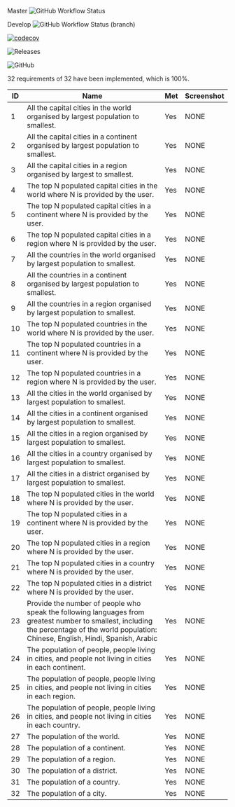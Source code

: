 Master ![GitHub Workflow Status](https://img.shields.io/github/workflow/status/bpiskorski/groupcw/A%20workflow%20for%20App.java/master?style=flat-square)

Develop ![GitHub Workflow Status (branch)](https://img.shields.io/github/workflow/status/bpiskorski/groupcw/A%20workflow%20for%20App.java/develop?style=flat-square)

[![codecov](https://codecov.io/gh/bpiskorski/groupcw/branch/master/graph/badge.svg?token=GOIGRC7K97)](https://codecov.io/gh/bpiskorski/groupcw)

![Releases](https://img.shields.io/github/release/bpiskorski/groupcw?style=flat-square)

![GitHub](https://img.shields.io/github/license/bpiskorski/groupcw)

32 requirements of 32 have been implemented, which is 100%.

| ID | Name                                                                                                                                                                                        | Met  | Screenshot |
|----|---------------------------------------------------------------------------------------------------------------------------------------------------------------------------------------------|------|-----------|
| 1  | All the capital cities in the world organised by largest population to smallest.                                                                                                            | Yes  | NONE      |
| 2  | All the capital cities in a continent organised by largest population to smallest.                                                                                                          | Yes | NONE      |
| 3  | All the capital cities in a region organised by largest to smallest.                                                                                                                        | Yes | NONE      |
| 4  | The top N populated capital cities in the world where N is provided by the user.                                                                                                            | Yes | NONE      |
| 5  | The top N populated capital cities in a continent where N is provided by the user.                                                                                                          | Yes | NONE      |
| 6  | The top N populated capital cities in a region where N is provided by the user.                                                                                                             | Yes | NONE      |
| 7  | All the countries in the world organised by largest population to smallest.                                                                                                                 | Yes | NONE      |
| 8  | All the countries in a continent organised by largest population to smallest.                                                                                                               | Yes | NONE      |
| 9  | All the countries in a region organised by largest population to smallest.                                                                                                                  | Yes | NONE      |
| 10 | The top N populated countries in the world where N is provided by the user.                                                                                                                 | Yes | NONE      |
| 11 | The top N populated countries in a continent where N is provided by the user.                                                                                                               | Yes | NONE      |
| 12 | The top N populated countries in a region where N is provided by the user.                                                                                                                  | Yes | NONE      |
| 13 | All the cities in the world organised by largest population to smallest.                                                                                                                    | Yes | NONE      |
| 14 | All the cities in a continent organised by largest population to smallest.                                                                                                                  | Yes | NONE      |
| 15 | All the cities in a region organised by largest population to smallest.                                                                                                                     | Yes | NONE      |
| 16 | All the cities in a country organised by largest population to smallest.                                                                                                                    | Yes | NONE      |
| 17 | All the cities in a district organised by largest population to smallest.                                                                                                                   | Yes | NONE      |
| 18 | The top N populated cities in the world where N is provided by the user.                                                                                                                    | Yes | NONE      |
| 19 | The top N populated cities in a continent where N is provided by the user.                                                                                                                  | Yes | NONE      |
| 20 | The top N populated cities in a region where N is provided by the user.                                                                                                                     | Yes | NONE      |
| 21 | The top N populated cities in a country where N is provided by the user.                                                                                                                    | Yes | NONE      |
| 22 | The top N populated cities in a district where N is provided by the user.                                                                                                                   | Yes | NONE |
| 23 | Provide the number of people who speak the following languages from greatest number to smallest, including the percentage of the world population: Chinese, English, Hindi, Spanish, Arabic | Yes | NONE |
| 24 | The population of people, people living in cities, and people not living in cities in each continent. | Yes | NONE |
| 25 | The population of people, people living in cities, and people not living in cities in each region. | Yes | NONE |
| 26 | The population of people, people living in cities, and people not living in cities in each country. | Yes | NONE |
| 27 | The population of the world. | Yes | NONE |
| 28 | The population of a continent. | Yes | NONE |
| 29 | The population of a region. | Yes | NONE |
| 30 | The population of a district. | Yes | NONE |
| 31 | The population of a country. | Yes | NONE |
| 32 | The population of a city. | Yes | NONE |